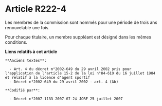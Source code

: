 # Article R222-4

Les membres de la commission sont nommés pour une période de trois ans renouvelable une fois.

Pour chaque titulaire, un membre suppléant est désigné dans les mêmes conditions.

**Liens relatifs à cet article**

	**Anciens textes**:

	  - Art. 4 du décret n°2002-649 du 29 avril 2002 pris pour l'application de l'article 15-2 de la loi n°84-610 du 16 juillet 1984 et relatif à la licence d'agent sportif
	  - Décret n°2002-649 du 29 avril 2002 - art. 4 (Ab)

	**Codifié par**:

	  - Décret n°2007-1133 2007-07-24 JORF 25 juillet 2007
